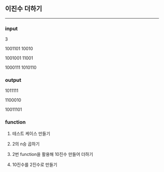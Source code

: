 ## 이진수 더하기
---
### input

3

1001101 10010

1001001 11001

1000111 1010110

### output

1011111

1100010

10011101

### function

1. 테스트 케이스 만들기

2. 2의 n승 곱하기

3. 2번 function을 활용해 10진수 만들어 더하기

4. 10진수를 2진수로 만들기
